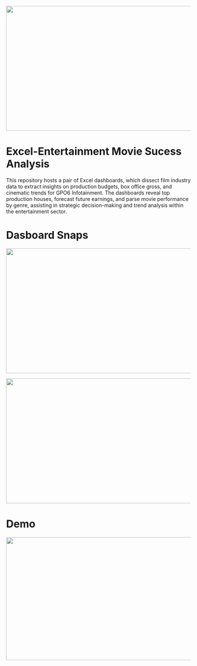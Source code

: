 <p align="center" >
  <img src="https://github.com/Tahascommit/Excel-Entertainment-Movie-Sucess-Analysis/blob/68f7e67324e0d95fd2a6dfb06beac7fc14105968/assets/Cover_image.png" width="703" height="340">
</p >


# Excel-Entertainment Movie Sucess Analysis
This repository hosts a pair of Excel dashboards, which dissect film industry data to extract insights on production budgets, box office gross, and cinematic trends for GPO6 Infotainment. The dashboards reveal top production houses, forecast future earnings, and parse movie performance by genre, assisting in strategic decision-making and trend analysis within the entertainment sector.

# Dasboard Snaps

<p align="center">
  <img src="https://github.com/Tahascommit/Excel-Entertainment-Movie-Sucess-Analysis/blob/4ca6288bb72bab1f33456a62690275cb3950bc6e/assets/Snap_1.png" width="703" height="340">
</p >

<p align="center">
  <img src="https://github.com/Tahascommit/Excel-Entertainment-Movie-Sucess-Analysis/blob/68f7e67324e0d95fd2a6dfb06beac7fc14105968/assets/Snap_2.png" width="703" height="340">
</p >


# Demo
<img src="https://github.com/Tahascommit/Excel-Entertainment-Movie-Sucess-Analysis/blob/68f7e67324e0d95fd2a6dfb06beac7fc14105968/assets/Demo.gif" width="602" height="335">




